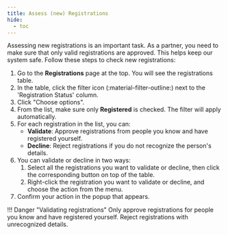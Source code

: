 ```yaml
---
title: Assess (new) Registrations
hide:
  - toc
---
```


Assessing new registrations is an important task. As a partner, you need to make sure that only valid registrations are approved. This helps keep our system safe. Follow these steps to check new registrations:

1. Go to the **Registrations** page at the top. You will see the registrations table.
2. In the table, click the filter icon (:material-filter-outline:) next to the 'Registration Status' column.
3. Click "Choose options".
4. From the list, make sure only **Registered** is checked. The filter will apply automatically.
5. For each registration in the list, you can:
    - **Validate**: Approve registrations from people you know and have registered yourself.
    - **Decline**: Reject registrations if you do not recognize the person's details.
6. You can validate or decline in two ways:
    1. Select all the registrations you want to validate or decline, then click the corresponding button on top of the table.
    2. Right-click the registration you want to validate or decline, and choose the action from the menu.
7. Confirm your action in the popup that appears.

!!! Danger "Validating registrations"
    Only approve registrations for people you know and have registered yourself. Reject registrations with unrecognized details.
